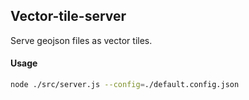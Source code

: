 ## Vector-tile-server  
Serve geojson files as vector tiles.

#### Usage
```bash
node ./src/server.js --config=./default.config.json
```